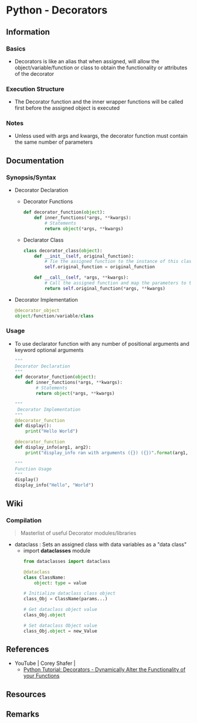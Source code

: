# Python - Decorators

## Information

### Basics
+ Decorators is like an alias that when assigned, will allow the object/variable/function or class to obtain the functionality or attributes of the decorator

### Execution Structure
+ The Decorator function and the inner wrapper functions will be called first before the assigned object is executed

### Notes
+ Unless used with args and kwargs, the decorator function must contain the same number of parameters

## Documentation
### Synopsis/Syntax

- Decorator Declaration
    - Decorator Functions
        ```python
        def decorator_function(object):
            def inner_functions(*args, **kwargs):
                # Statements
                return object(*args, **kwargs)
        ```
    - Declarator Class
        ```python
        class decorator_class(object):
            def __init__(self, original_function):
                # Tie the assigned function to the instance of this class
                self.original_function = original_function

            def __call__(self, *args, **kwargs):
                # Call the assigned function and map the parameters to the original function passed
                return self.original_function(*args, **kwargs)
        ```

- Decorator Implementation
    ```python
    @decorator_object
    object/function/variable/class
    ```

### Usage
- To use declarator function with any number of positional arguments and keyword optional arguments
    ```python
    """
    Decorator Declaration 
    """
    def decorator_function(object):
        def inner_functions(*args, **kwargs):
            # Statements
            return object(*args, **kwargs)

    """
     Decorator Implementation 
    """
    @decorator_function
    def display():
        print("Hello World")

    @decorator_function
    def display_info(arg1, arg2):
        print("display_info ran with arguments ({}) ({})".format(arg1, arg2))

    """
    Function Usage
    """
    display()
    display_info("Hello", "World")
    ```


## Wiki

### Compilation
> Masterlist of useful Decorator modules/libraries
- dataclass : Sets an assigned class with data variables as a "data class"
    + import **dataclasses** module
        ```python
        from dataclasses import dataclass

        @dataclass
        class ClassName:
            object: type = value

        # Initialize dataclass class object 
        class_Obj = ClassName(params...)

        # Get dataclass object value
        class_Obj.object

        # Set dataclass Object value
        class_Obj.object = new_Value
        ```

## References
- YouTube | Corey Shafer | 
    + [Python Tutorial: Decorators -  Dynamically Alter the Functionality of your Functions](https://youtu.be/FsAPt_9Bf3U)

## Resources

## Remarks